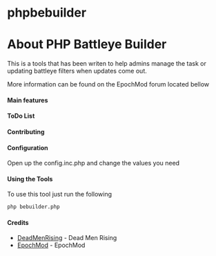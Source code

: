 # phpbebuilder

# About PHP Battleye Builder #
 
This is a tools that has been writen to help admins manage the task or updating battleye filters when updates come out.

More information can be found on the EpochMod forum located bellow


#### Main features ####

#### ToDo List ####

#### Contributing ####

#### Configuration ####

Open up the config.inc.php and change the values you need

#### Using the Tools ####
To use this tool just run the following

```sh
php bebuilder.php
```

#### Credits ####

* [DeadMenRising] - Dead Men Rising
* [EpochMod] - EpochMod


[DeadMenRising]:http://www.deadmenrising.net/
[EpochMod]:http://epochmod.com/